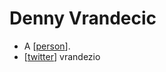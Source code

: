 # Denny Vrandecic

- A [[person]].
- [[twitter]] vrandezio


[//begin]: # "Autogenerated link references for markdown compatibility"
[person]: person "Person"
[twitter]: twitter "Twitter"
[//end]: # "Autogenerated link references"